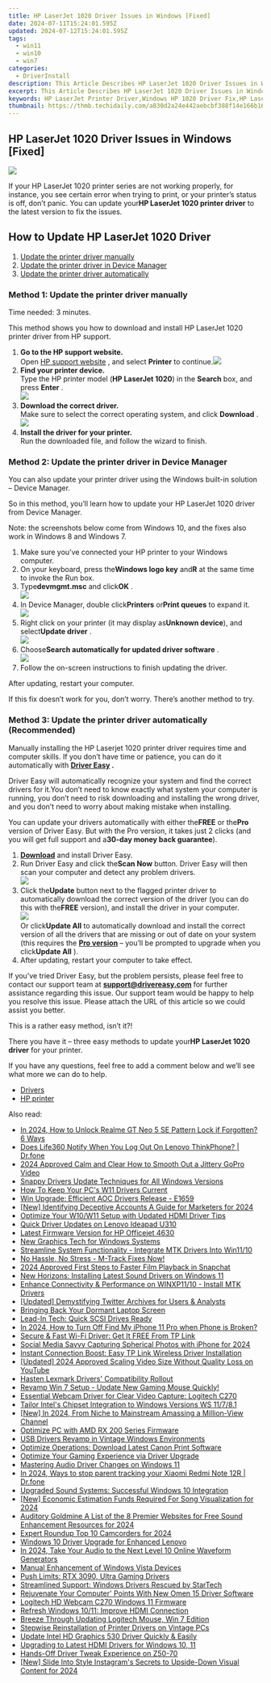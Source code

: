 ```yaml
---
title: HP LaserJet 1020 Driver Issues in Windows [Fixed]
date: 2024-07-11T15:24:01.595Z
updated: 2024-07-12T15:24:01.595Z
tags:
  - win11
  - win10
  - win7
categories:
  - DriverInstall
description: This Article Describes HP LaserJet 1020 Driver Issues in Windows [Fixed]
excerpt: This Article Describes HP LaserJet 1020 Driver Issues in Windows [Fixed]
keywords: HP LaserJet Printer Driver,Windows HP 1020 Driver Fix,HP LaserJet 1020 Troubleshooting,Windows 10 LaserJet Driver Update,HP 1020 Printer Windows Support,Fix LaserJet 1020 Driver Error,HP Printer Installation Guide
thumbnail: https://thmb.techidaily.com/a830d2a24e442aebcbf388f14e166b1639967eaf0747a09da8301ee779ce2acf.jpg
---
```


## HP LaserJet 1020 Driver Issues in Windows [Fixed]

![](https://images.drivereasy.com/wp-content/uploads/2020/01/image-8.png)

 If your HP LaserJet 1020 printer series are not working properly, for instance, you see certain error when trying to print, or your printer’s status is off, don’t panic. You can update your**HP LaserJet 1020 printer driver** to the latest version to fix the issues.

## How to Update HP LaserJet 1020 Driver

1. [Update the printer driver manually](#Fix1)
2. [Update the printer driver in Device Manager](#Fix2)
3. [Update the printer driver automatically](#Fix3)

### Method 1: Update the printer driver manually

Time needed:  3 minutes.

 This method shows you how to download and install HP LaserJet 1020 printer driver from HP support.

1. **Go to the HP support website.**  
 Open [HP support website](https://support.hp.com/drivers/) , and select **Printer** to continue.![](https://images.drivereasy.com/wp-content/uploads/2018/06/Snap45.jpg)
2. **Find your printer device.**  
 Type the HP printer model (**HP LaserJet 1020**) in the **Search** box, and press **Enter** .  
![](https://images.drivereasy.com/wp-content/uploads/2018/06/Snap46.jpg)
3. **Download the correct driver.**  
 Make sure to select the correct operating system, and click **Download** .![](https://images.drivereasy.com/wp-content/uploads/2018/06/Snap47-2.jpg)
4. **Install the driver for your printer.**  
 Run the downloaded file, and follow the wizard to finish.

### Method 2: Update the printer driver in Device Manager

 You can also update your printer driver using the Windows built-in solution – Device Manager.

 So in this method, you’ll learn how to update your HP LaserJet 1020 driver from Device Manager.

 Note: the screenshots below come from Windows 10, and the fixes also work in Windows 8 and Windows 7.

1. Make sure you’ve connected your HP printer to your Windows computer.
2. On your keyboard, press the**Windows logo key** and**R** at the same time to invoke the Run box.
3. Type**devmgmt.msc** and click**OK** .  
![](https://images.drivereasy.com/wp-content/uploads/2018/06/img_5b1f85504ee6f.jpg)
4. In Device Manager, double click**Printers** or**Print queues** to expand it.  
![](https://images.drivereasy.com/wp-content/uploads/2018/06/img_5b17a74442076.png)
5. Right click on your printer (it may display as**Unknown device**), and select**Update driver** .  
![](https://images.drivereasy.com/wp-content/uploads/2018/06/img_5b17a789b323b.png)
6. Choose**Search automatically for updated driver software** .  
![](https://images.drivereasy.com/wp-content/uploads/2018/06/img_5b17a7a82a61c.jpg)
7. Follow the on-screen instructions to finish updating the driver.

After updating, restart your computer.

 If this fix doesn’t work for you, don’t worry. There’s another method to try.

### Method 3: Update the printer driver automatically (Recommended)

 Manually installing the HP Laserjet 1020 printer driver requires time and computer skills. If you don’t have time or patience, you can do it automatically with **[Driver Easy](https://tools.techidaily.com/drivereasy/download/) .**

 Driver Easy will automatically recognize your system and find the correct drivers for it.You don’t need to know exactly what system your computer is running, you don’t need to risk downloading and installing the wrong driver, and you don’t need to worry about making mistake when installing.

 You can update your drivers automatically with either the**FREE** or the**Pro** version of Driver Easy. But with the Pro version, it takes just 2 clicks (and you will get full support and a**30-day money back guarantee**).

1. **[Download](https://tools.techidaily.com/drivereasy/download/)**  and install Driver Easy.
2. Run Driver Easy and click the**Scan Now** button. Driver Easy will then scan your computer and detect any problem drivers.  
![](https://images.drivereasy.com/wp-content/uploads/2018/06/img_5b20bf24ea7df.jpg)
3. Click the**Update** button next to the flagged printer driver to automatically download the correct version of the driver (you can do this with the**FREE** version), and install the driver in your computer.  
![](https://images.drivereasy.com/wp-content/uploads/2018/06/img_5b20bf904f0bf.jpg)  
 Or click**Update All** to automatically download and install the correct version of all the drivers that are missing or out of date on your system (this requires the **[Pro version](https://tools.techidaily.com/drivereasy/download/)**  – you’ll be prompted to upgrade when you click**Update All** ).
4. After updating, restart your computer to take effect.

 If you’ve tried Driver Easy, but the problem persists, please feel free to contact our support team at [**support@drivereasy.com**](mailto:support@drivereasy.com) for further assistance regarding this issue. Our support team would be happy to help you resolve this issue. Please attach the URL of this article so we could assist you better.

This is a rather easy method, isn’t it?!

 There you have it – three easy methods to update your**HP LaserJet 1020 driver** for your printer.

 If you have any questions, feel free to add a comment below and we’ll see what more we can do to help.

* [Drivers](https://tools.techidaily.com/drivereasy/download/)
* [HP printer](https://tools.techidaily.com/drivereasy/download/)

<ins class="adsbygoogle"
     style="display:block"
     data-ad-format="autorelaxed"
     data-ad-client="ca-pub-7571918770474297"
     data-ad-slot="1223367746"></ins>



<ins class="adsbygoogle"
     style="display:block"
     data-ad-client="ca-pub-7571918770474297"
     data-ad-slot="8358498916"
     data-ad-format="auto"
     data-full-width-responsive="true"></ins>



<span class="atpl-alsoreadstyle">Also read:</span>
<div><ul>
<li><a href="https://easy-unlock-android.techidaily.com/in-2024-how-to-unlock-realme-gt-neo-5-se-pattern-lock-if-forgotten-6-ways-by-drfone-android/"><u>In 2024, How to Unlock Realme GT Neo 5 SE Pattern Lock if Forgotten? 6 Ways</u></a></li>
<li><a href="https://fake-location.techidaily.com/does-life360-notify-when-you-log-out-on-lenovo-thinkphone-drfone-by-drfone-virtual-android/"><u>Does Life360 Notify When You Log Out On Lenovo ThinkPhone? | Dr.fone</u></a></li>
<li><a href="https://extra-resources.techidaily.com/2024-approved-calm-and-clear-how-to-smooth-out-a-jittery-gopro-video/"><u>2024 Approved  Calm and Clear  How to Smooth Out a Jittery GoPro Video</u></a></li>
<li><a href="https://driver-install.techidaily.com/snappy-drivers-update-techniques-for-all-windows-versions/"><u>Snappy Drivers Update Techniques for All Windows Versions</u></a></li>
<li><a href="https://driver-install.techidaily.com/how-to-keep-your-pcs-w11-drivers-current/"><u>How To Keep Your PC's W11 Drivers Current</u></a></li>
<li><a href="https://driver-install.techidaily.com/win-upgrade-efficient-aoc-drivers-release-e1659/"><u>Win Upgrade: Efficient AOC Drivers Release - E1659</u></a></li>
<li><a href="https://facebook-videos.techidaily.com/new-identifying-deceptive-accounts-a-guide-for-marketers-for-2024/"><u>[New] Identifying Deceptive Accounts  A Guide for Marketers for 2024</u></a></li>
<li><a href="https://driver-install.techidaily.com/optimize-your-w10w11-setup-with-updated-hdmi-driver-tips/"><u>Optimize Your W10/W11 Setup with Updated HDMI Driver Tips</u></a></li>
<li><a href="https://driver-install.techidaily.com/quick-driver-updates-on-lenovo-ideapad-u310/"><u>Quick Driver Updates on Lenovo Ideapad U310</u></a></li>
<li><a href="https://driver-install.techidaily.com/latest-firmware-version-for-hp-officejet-4630/"><u>Latest Firmware Version for HP Officejet 4630</u></a></li>
<li><a href="https://driver-install.techidaily.com/new-graphics-tech-for-windows-systems/"><u>New Graphics Tech for Windows Systems</u></a></li>
<li><a href="https://driver-install.techidaily.com/streamline-system-functionality-integrate-mtk-drivers-into-win1110/"><u>Streamline System Functionality - Integrate MTK Drivers Into Win11/10</u></a></li>
<li><a href="https://driver-install.techidaily.com/1720063414263-no-hassle-no-stress-m-track-fixes-now/"><u>No Hassle, No Stress - M-Track Fixes Now!</u></a></li>
<li><a href="https://some-techniques.techidaily.com/2024-approved-first-steps-to-faster-film-playback-in-snapchat/"><u>2024 Approved  First Steps to Faster Film Playback in Snapchat</u></a></li>
<li><a href="https://driver-install.techidaily.com/new-horizons-installing-latest-sound-drivers-on-windows-11/"><u>New Horizons: Installing Latest Sound Drivers on Windows 11</u></a></li>
<li><a href="https://driver-install.techidaily.com/enhance-connectivity-and-performance-on-winxp1110-install-mtk-drivers/"><u>Enhance Connectivity & Performance on WINXP11/10 - Install MTK Drivers</u></a></li>
<li><a href="https://twitter-videos.techidaily.com/updated-demystifying-twitter-archives-for-users-and-analysts/"><u>[Updated] Demystifying Twitter Archives for Users & Analysts</u></a></li>
<li><a href="https://graphic-issues.techidaily.com/bringing-back-your-dormant-laptop-screen/"><u>Bringing Back Your Dormant Laptop Screen</u></a></li>
<li><a href="https://driver-install.techidaily.com/lead-in-tech-quick-scsi-drives-ready/"><u>Lead-In Tech: Quick SCSI Drives Ready</u></a></li>
<li><a href="https://ios-unlock.techidaily.com/in-2024-how-to-turn-off-find-my-iphone-11-pro-when-phone-is-broken-by-drfone-ios/"><u>In 2024, How to Turn Off Find My iPhone 11 Pro when Phone is Broken?</u></a></li>
<li><a href="https://driver-install.techidaily.com/secure-and-fast-wi-fi-driver-get-it-free-from-tp-link/"><u>Secure & Fast Wi-Fi Driver: Get It FREE From TP Link</u></a></li>
<li><a href="https://facebook-clips.techidaily.com/social-media-savvy-capturing-spherical-photos-with-iphone-for-2024/"><u>Social Media Savvy  Capturing Spherical Photos with iPhone for 2024</u></a></li>
<li><a href="https://driver-install.techidaily.com/instant-connection-boost-easy-tp-link-wireless-driver-installation/"><u>Instant Connection Boost: Easy TP Link Wireless Driver Installation</u></a></li>
<li><a href="https://vp-tips.techidaily.com/updated-2024-approved-scaling-video-size-without-quality-loss-on-youtube/"><u>[Updated] 2024 Approved  Scaling Video Size Without Quality Loss on YouTube</u></a></li>
<li><a href="https://driver-install.techidaily.com/hasten-lexmark-drivers-compatibility-rollout/"><u>Hasten Lexmark Drivers' Compatibility Rollout</u></a></li>
<li><a href="https://driver-install.techidaily.com/1720062709869-revamp-win-7-setup-update-new-gaming-mouse-quickly/"><u>Revamp Win 7 Setup - Update New Gaming Mouse Quickly!</u></a></li>
<li><a href="https://driver-install.techidaily.com/essential-webcam-driver-for-clear-video-capture-logitech-c270/"><u>Essential Webcam Driver for Clear Video Capture: Logitech C270</u></a></li>
<li><a href="https://driver-install.techidaily.com/tailor-intels-chipset-integration-to-windows-versions-ws-11781/"><u>Tailor Intel's Chipset Integration to Windows Versions WS 11/7/8.1</u></a></li>
<li><a href="https://fox-cloud.techidaily.com/new-in-2024-from-niche-to-mainstream-amassing-a-million-view-channel/"><u>[New] In 2024, From Niche to Mainstream  Amassing a Million-View Channel</u></a></li>
<li><a href="https://driver-install.techidaily.com/optimize-pc-with-amd-rx-200-series-firmware/"><u>Optimize PC with AMD RX 200 Series Firmware</u></a></li>
<li><a href="https://driver-install.techidaily.com/usb-drivers-revamp-in-vintage-windows-environments/"><u>USB Drivers Revamp in Vintage Windows Environments</u></a></li>
<li><a href="https://driver-install.techidaily.com/optimize-operations-download-latest-canon-print-software/"><u>Optimize Operations: Download Latest Canon Print Software</u></a></li>
<li><a href="https://driver-install.techidaily.com/optimize-your-gaming-experience-via-driver-upgrade/"><u>Optimize Your Gaming Experience via Driver Upgrade</u></a></li>
<li><a href="https://driver-install.techidaily.com/mastering-audio-driver-changes-on-windows-11/"><u>Mastering Audio Driver Changes on Windows 11</u></a></li>
<li><a href="https://android-location-track.techidaily.com/in-2024-ways-to-stop-parent-tracking-your-xiaomi-redmi-note-12r-drfone-by-drfone-virtual-android/"><u>In 2024, Ways to stop parent tracking your Xiaomi Redmi Note 12R | Dr.fone</u></a></li>
<li><a href="https://driver-install.techidaily.com/upgraded-sound-systems-successful-windows-10-integration/"><u>Upgraded Sound Systems: Successful Windows 10 Integration</u></a></li>
<li><a href="https://vp-tips.techidaily.com/new-economic-estimation-funds-required-for-song-visualization-for-2024/"><u>[New] Economic Estimation  Funds Required For Song Visualization for 2024</u></a></li>
<li><a href="https://audio-editing.techidaily.com/auditory-goldmine-a-list-of-the-8-premier-websites-for-free-sound-enhancement-resources-for-2024/"><u>Auditory Goldmine A List of the 8 Premier Websites for Free Sound Enhancement Resources for 2024</u></a></li>
<li><a href="https://some-knowledge.techidaily.com/expert-roundup-top-10-camcorders-for-2024/"><u>Expert Roundup  Top 10 Camcorders for 2024</u></a></li>
<li><a href="https://driver-install.techidaily.com/windows-10-driver-upgrade-for-enhanced-lenovo/"><u>Windows 10 Driver Upgrade for Enhanced Lenovo</u></a></li>
<li><a href="https://ai-video-apps.techidaily.com/in-2024-take-your-audio-to-the-next-level-10-online-waveform-generators/"><u>In 2024, Take Your Audio to the Next Level 10 Online Waveform Generators</u></a></li>
<li><a href="https://driver-install.techidaily.com/manual-enhancement-of-windows-vista-devices/"><u>Manual Enhancement of Windows Vista Devices</u></a></li>
<li><a href="https://driver-install.techidaily.com/push-limits-rtx-3090-ultra-gaming-drivers/"><u>Push Limits: RTX 3090, Ultra Gaming Drivers</u></a></li>
<li><a href="https://driver-install.techidaily.com/streamlined-support-windows-drivers-rescued-by-startech/"><u>Streamlined Support: Windows Drivers Rescued by StarTech</u></a></li>
<li><a href="https://driver-install.techidaily.com/rejuvenate-your-computer-points-with-new-omen-15-driver-software/"><u>Rejuvenate Your Computer' Points With New Omen 15 Driver Software</u></a></li>
<li><a href="https://driver-install.techidaily.com/logitech-hd-webcam-c270-windows-11-firmware/"><u>Logitech HD Webcam C270 Windows 11 Firmware</u></a></li>
<li><a href="https://driver-install.techidaily.com/refresh-windows-1011-improve-hdmi-connection/"><u>Refresh Windows 10/11: Improve HDMI Connection</u></a></li>
<li><a href="https://driver-install.techidaily.com/breeze-through-updating-logitech-mouse-win-7-edition/"><u>Breeze Through Updating Logitech Mouse, Win 7 Edition</u></a></li>
<li><a href="https://driver-install.techidaily.com/stepwise-reinstallation-of-printer-drivers-on-vintage-pcs/"><u>Stepwise Reinstallation of Printer Drivers on Vintage PCs</u></a></li>
<li><a href="https://driver-install.techidaily.com/update-intel-hd-graphics-530-driver-quickly-and-easily/"><u>Update Intel HD Graphics 530 Driver Quickly & Easily</u></a></li>
<li><a href="https://driver-install.techidaily.com/upgrading-to-latest-hdmi-drivers-for-windows-10-11/"><u>Upgrading to Latest HDMI Drivers for Windows 10, 11</u></a></li>
<li><a href="https://driver-install.techidaily.com/hands-off-driver-tweak-experience-on-z50-70/"><u>Hands-Off Driver Tweak Experience on Z50-70</u></a></li>
<li><a href="https://instagram-videos.techidaily.com/new-slide-into-style-instagrams-secrets-to-upside-down-visual-content-for-2024/"><u>[New] Slide Into Style  Instagram's Secrets to Upside-Down Visual Content for 2024</u></a></li>
</ul></div>
